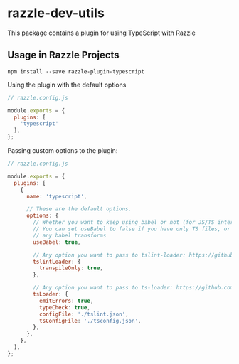 # razzle-dev-utils

This package contains a plugin for using TypeScript with Razzle

## Usage in Razzle Projects

```
npm install --save razzle-plugin-typescript
```

Using the plugin with the default options


```js
// razzle.config.js

module.exports = {
  plugins: [
    'typescript'
  ],
};
```

Passing custom options to the plugin:

```js
// razzle.config.js

module.exports = {
  plugins: [
    {
      name: 'typescript',

      // These are the default options.
      options: {
        // Whether you want to keep using babel or not (for JS/TS interoperability)
        // You can set useBabel to false if you have only TS files, or do not want to use
        // any babel transforms
        useBabel: true,

        // Any option you want to pass to tslint-loader: https://github.com/wbuchwalter/tslint-loader
        tslintLoader: {
          transpileOnly: true,
        },

        // Any option you want to pass to ts-loader: https://github.com/TypeStrong/ts-loader
        tsLoader: {          
          emitErrors: true,
          typeCheck: true,
          configFile: './tslint.json',
          tsConfigFile: './tsconfig.json',
        },
      },
    },
  ],
};
```